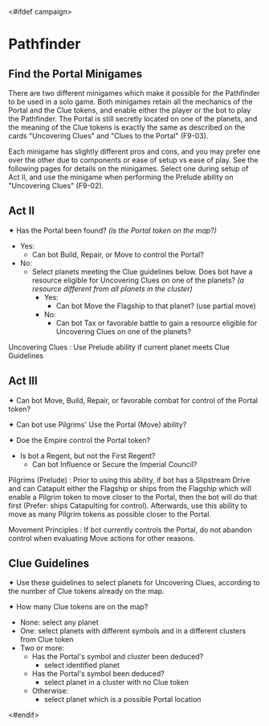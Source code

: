 <#ifdef campaign>
# Pathfinder

## Find the Portal Minigames

There are two different minigames which make it possible for the Pathfinder to be used in a solo game. Both minigames retain all the mechanics of the Portal and the Clue tokens, and enable either the player or the bot to play the Pathfinder. The Portal is still secretly located on one of the planets, and the meaning of the Clue tokens is exactly the same as described on the cards "Uncovering Clues" and "Clues to the Portal" (F9-03).

Each minigame has slightly different pros and cons, and you may prefer one over the other due to components or ease of setup vs ease of play. See the following pages for details on the minigames. Select one during setup of Act II, and use the minigame when performing the Prelude ability on "Uncovering Clues" (F9-02).

## Act II

✦ Has the Portal been found? *(is the Portal token on the map?)*

- Yes:
	- Can bot Build, Repair, or Move to control the Portal?
- No:
	- Select planets meeting the Clue guidelines below. Does bot have a resource eligible for Uncovering Clues on one of the planets? *(a resource different from all planets in the cluster)*
		- Yes:
			- Can bot Move the Flagship to that planet? (use partial move)
		- No:
			- Can bot Tax or favorable battle to gain a resource eligible for Uncovering Clues on one of the planets?

Uncovering Clues
: Use Prelude ability if current planet meets Clue Guidelines

## Act III

✦ Can bot Move, Build, Repair, or favorable combat for control of the Portal token?

✦ Can bot use Pilgrims' Use the Portal (Move) ability?

✦ Doe the Empire control the Portal token?

- Is bot a Regent, but not the First Regent?
	- Can bot Influence or Secure the Imperial Council?

Pilgrims (Prelude)
: Prior to using this ability, if bot has a Slipstream Drive and can Catapult either the Flagship or ships from the Flagship which will enable a Pilgrim token to move closer to the Portal, then the bot will do that first (Prefer: ships Catapulting for control). Afterwards, use this ability to move as many Pilgrim tokens as possible closer to the Portal.

Movement Principles
: If bot currently controls the Portal, do not abandon control when evaluating Move actions for other reasons.

<div class="pagebreak"> </div>

## Clue Guidelines

✦ Use these guidelines to select planets for Uncovering Clues, according to the number of Clue tokens already on the map.

✦ How many Clue tokens are on the map?

- None: select any planet
- One: select planets with different symbols and in a different clusters from Clue token
- Two or more:
	- Has the Portal's symbol and cluster been deduced?
		- select identified planet
	- Has the Portal's symbol been deduced?
		- select planet in a cluster with no Clue token
	- Otherwise:
		- select planet which is a possible Portal location

<div class="pagebreak"> </div>
<#endif>
